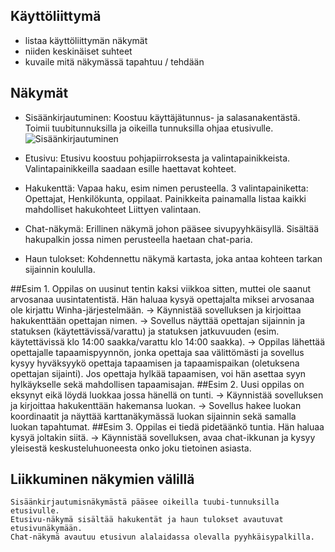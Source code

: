 ## Käyttöliittymä

* listaa käyttöliittymän näkymät
* niiden keskinäiset suhteet
* kuvaile mitä näkymässä tapahtuu / tehdään

## Näkymät   
	
* Sisäänkirjautuminen: Koostuu käyttäjätunnus- ja salasanakentästä. Toimii tuubitunnuksilla ja oikeilla tunnuksilla ohjaa etusivulle.
![Sisäänkirjautuminen](https://moqups.com/Nikij/TNu73LoF/p:a7ca1fbe8)	
* Etusivu: Etusivu koostuu pohjapiirroksesta ja valintapainikkeista. Valintapainikkeilla saadaan esille haettavat kohteet.
	
* Hakukenttä: Vapaa haku, esim nimen perusteella. 3 valintapainiketta: Opettajat, Henkilökunta, oppilaat. Painikkeita painamalla listaa kaikki mahdolliset hakukohteet Liittyen valintaan.

* Chat-näkymä: Erillinen näkymä johon pääsee sivupyyhkäisyllä. Sisältää hakupalkin jossa nimen perusteella haetaan chat-paria.

* Haun tulokset: Kohdennettu näkymä kartasta, joka antaa kohteen tarkan sijainnin koululla.

##Esim 1. 
    Oppilas on uusinut tentin kaksi viikkoa sitten, muttei ole saanut arvosanaa uusintatentistä. 
	Hän haluaa kysyä opettajalta miksei arvosanaa ole kirjattu Winha-järjestelmään.
	-> Käynnistää sovelluksen ja kirjoittaa hakukenttään opettajan nimen.
	-> Sovellus näyttää opettajan sijainnin ja statuksen (käytettävissä/varattu) ja
	statuksen jatkuvuuden (esim. käytettävissä klo 14:00 saakka/varattu klo 14:00 saakka).
	-> Oppilas lähettää opettajalle tapaamispyynnön, jonka opettaja saa välittömästi ja sovellus kysyy
	hyväksyykö opettaja tapaamisen ja tapaamispaikan (oletuksena opettajan sijainti). Jos opettaja hylkää
	tapaamisen, voi hän asettaa syyn hylkäykselle sekä mahdollisen tapaamisajan.
##Esim 2. 
    Uusi oppilas on eksynyt eikä löydä luokkaa jossa hänellä on tunti. 
	-> Käynnistää sovelluksen ja kirjoittaa hakukenttään hakemansa luokan.
	-> Sovellus hakee luokan koordinaatit ja näyttää karttanäkymässä luokan sijainnin sekä samalla luokan
	tapahtumat.
##Esim 3. 
    Oppilas ei tiedä pidetäänkö tuntia. Hän haluaa kysyä joltakin siitä. 
	-> Käynnistää sovelluksen, avaa chat-ikkunan ja kysyy yleisestä keskusteluhuoneesta onko joku tietoinen asiasta.

	
## Liikkuminen näkymien välillä

	Sisäänkirjautumisnäkymästä pääsee oikeilla tuubi-tunnuksilla etusivulle.
	Etusivu-näkymä sisältää hakukentät ja haun tulokset avautuvat etusivunäkymään.
	Chat-näkymä avautuu etusivun alalaidassa olevalla pyyhkäisypalkilla.

